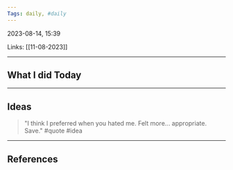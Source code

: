 ```yaml
---
Tags: daily, #daily
---
```


2023-08-14, 15:39

Links: [[11-08-2023]]


---
## What I did Today


--- 
## Ideas

> "I think I preferred when you hated me. Felt more... appropriate. Save." #quote #idea


---
## References